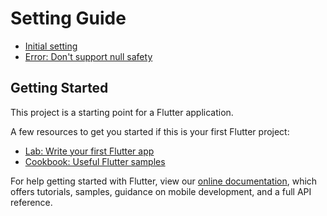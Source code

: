 # Setting Guide
- [Initial setting](https://alstjq9295.github.io/blog/2022/04/20/1st/)
- [Error: Don't support null safety](https://alstjq9295.github.io/blog/2022/04/24/1st/)

## Getting Started

This project is a starting point for a Flutter application.

A few resources to get you started if this is your first Flutter project:

- [Lab: Write your first Flutter app](https://flutter.dev/docs/get-started/codelab)
- [Cookbook: Useful Flutter samples](https://flutter.dev/docs/cookbook)

For help getting started with Flutter, view our
[online documentation](https://flutter.dev/docs), which offers tutorials,
samples, guidance on mobile development, and a full API reference.
